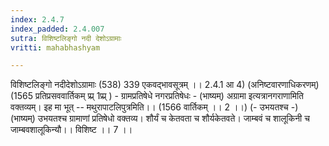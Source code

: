 ```yaml
---
index: 2.4.7
index_padded: 2.4.007
sutra: विशिष्टलिङ्गो नदी देशोऽग्रामाः
vritti: mahabhashyam

---
```

 विशिष्टलिङ्गो नदीदेशोऽग्रामाः (538) 339 एकवद्भावसूत्रम् ।। 2.4.1 आ 4) (अनिष्टवारणाधिकरणम्) (1565 प्रतिप्रसववार्तिकम् प्र्प्र् 1प्र्प्र् ) - ग्रामप्रतिषेधे नगरप्रतिषेधः - (भाष्यम्) अग्रामा इत्यत्रानगराणामिति वक्तव्यम्। इह मा भूत् -- मथुरापाटलिपुत्रमिति।। (1566 वार्तिकम् ।। 2 ।।) (- उभयतश्च -) (भाष्यम्) उभयतश्च ग्रामाणां प्रतिषेधो वक्तव्य। शौर्यं च केतवता च शौर्यकेतवते। जाम्बवं च शालूकिनी च जाम्बवशालूकिन्यौ।। विशिष्ट ।। 7 ।। 